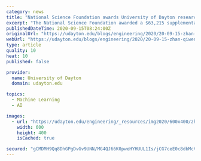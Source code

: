 ```yaml
---
category: news
title: "National Science Foundation awards University of Dayton research team $63K to apply machine learning to 3-D printing on nanoscale"
excerpt: "The National Science Foundation awarded a $63,215 supplemental grant to University of Dayton physics, computer science and electro-optics researchers to apply data science technology to an advanced manufacturing process for building three-dimensional structures at nanoscale,"
publishedDateTime: 2020-09-15T08:24:00Z
originalUrl: "https://udayton.edu/blogs/engineering/2020/20-09-15-zhan-qiwen-nsf.php"
webUrl: "https://udayton.edu/blogs/engineering/2020/20-09-15-zhan-qiwen-nsf.php"
type: article
quality: 10
heat: 10
published: false

provider:
  name: University of Dayton
  domain: udayton.edu

topics:
  - Machine Learning
  - AI

images:
  - url: "https://udayton.edu/engineering/_resources/img2020/600x400/zhan-qiwen-nsf.jpg"
    width: 600
    height: 400
    isCached: true

secured: "gCMDMH9Qq8DhGPgDvGv9UNN/MG4QJ66K0pweHYHUUL1Is/jCG7ceE0c8dbMcVp2ncIw+TBDSoaNs0W/8wuEo/6YsypRhjpHGJ9vlLp4McTlhx0D5nxMwH6yIevJcX9oujxmsrZE6HkMCphUNNtZVbEOfMVQGkMrirBTNSYkueEuGIzrUOibDQqUzmHFpAqfPqu6HgwZvkYNJXqC6AY8LRTgTXrLPNp5NHNbvPBSruVuoGTmqHf8Y6J1/k3rGOObbVL/xY/osj7asvBFsg311IcQ/Q+xiYrG6Xk/TT/otFFGYBaYhVwnplSaWVlA3HBT5HUYnxAF+pAxQhNKKub/bsq8s2fN/5SJHl7BIhzxqjtg=;2CTkkeMjd4D7/J5KNCxhFw=="
---
```


